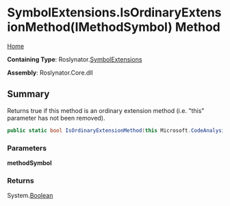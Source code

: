 # SymbolExtensions\.IsOrdinaryExtensionMethod\(IMethodSymbol\) Method

[Home](../../../README.md)

**Containing Type**: Roslynator\.[SymbolExtensions](../README.md)

**Assembly**: Roslynator\.Core\.dll

## Summary

Returns true if this method is an ordinary extension method \(i\.e\. "this" parameter has not been removed\)\.

```csharp
public static bool IsOrdinaryExtensionMethod(this Microsoft.CodeAnalysis.IMethodSymbol methodSymbol)
```

### Parameters

**methodSymbol**

### Returns

System\.[Boolean](https://docs.microsoft.com/en-us/dotnet/api/system.boolean)

